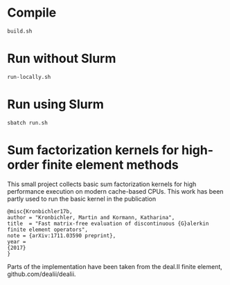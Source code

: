 # Compile

    build.sh

# Run without Slurm

    run-locally.sh

# Run using Slurm

    sbatch run.sh


# Sum factorization kernels for high-order finite element methods

This small project collects basic sum factorization kernels for high
performance execution on modern cache-based CPUs. This work has been partly
used to run the basic kernel in the publication
```
@misc{Kronbichler17b,
author = "Kronbichler, Martin and Kormann, Katharina",
title  = "Fast matrix-free evaluation of discontinuous {G}alerkin finite element operators",
note = {arXiv:1711.03590 preprint},
year =
{2017}
}
```

Parts of the implementation have been taken from the deal.II finite element,
github.com/dealii/dealii.
